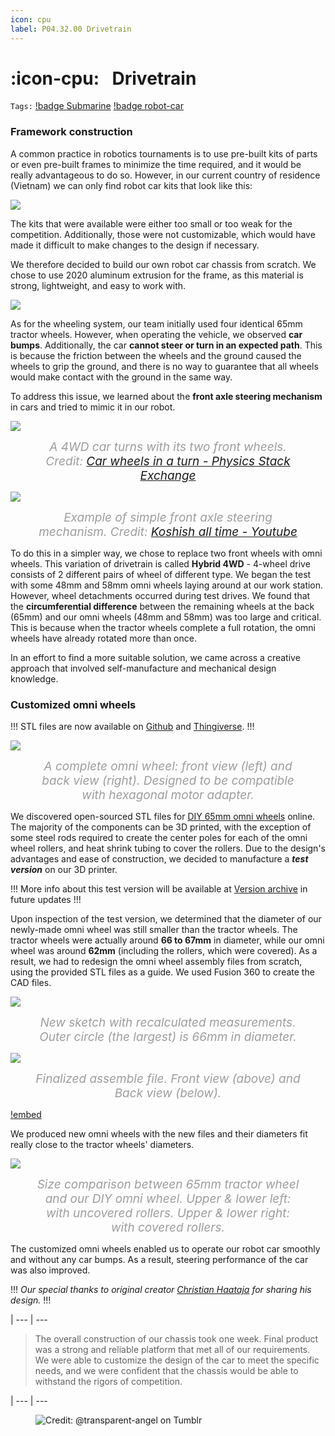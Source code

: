 ```yaml
---
icon: cpu
label: P04.32.00 Drivetrain
---
```

# :icon-cpu:⠀Drivetrain
`Tags:` [!badge Submarine](/projects/P04-submarine.md) [!badge robot-car]()

<style>
figcaption {
  color: #9D9D9D;
  font-style: italic;
  font-size: 19px;
  padding: 0px;
  text-align: center;
}
</style>

### Framework construction

A common practice in robotics tournaments is to use pre-built kits of parts or even pre-built frames to minimize the time required, and it would be really advantageous to do so. However, in our current country of residence (Vietnam) we can only find robot car kits that look like this:

![](/projects/P04-submarine/media/pre-built-robot-cars-vn.png)

The kits that were available were either too small or too weak for the competition. Additionally, those were not customizable, which would have made it difficult to make changes to the design if necessary.

We therefore decided to build our own robot car chassis from scratch. We chose to use 2020 aluminum extrusion for the frame, as this material is strong, lightweight, and easy to work with.

![](/projects/P04-submarine/media/drivetrain1.jpg)

As for the wheeling system, our team initially used four identical 65mm tractor wheels. However, when operating the vehicle, we observed **car bumps**. Additionally, the car **cannot steer or turn in an expected path**. This is because the friction between the wheels and the ground caused the wheels to grip the ground, and there is no way to guarantee that all wheels would make contact with the ground in the same way.

To address this issue, we learned about the **front axle steering mechanism** in cars and tried to mimic it in our robot. 

![](https://i.stack.imgur.com/ABuf0.jpg)
<figure>
    <figcaption> A 4WD car turns with its two front wheels. Credit: <a href="https://physics.stackexchange.com/questions/183777/car-wheels-in-a-turn">Car wheels in a turn - Physics Stack Exchange</a></figcaption>
</figure>

![](/projects/P04-submarine/media/front-axle-steering.gif)<figure>
    <figcaption> Example of simple front axle steering mechanism. Credit: <a href="https://youtu.be/kNf7N4m41UQ">Koshish all time - Youtube</a></figcaption>
</figure>

To do this in a simpler way, we chose to replace two front wheels with omni wheels. This variation of drivetrain is called **Hybrid 4WD** - 4-wheel drive consists of 2 different pairs of wheel of different type. We began the test with some 48mm and 58mm omni wheels laying around at our work station. However, wheel detachments occurred during test drives. We found that the **circumferential difference** between the remaining wheels at the back (65mm) and our omni wheels (48mm and 58mm) was too large and critical. This is because when the tractor wheels complete a full rotation, the omni wheels have already rotated more than once.

In an effort to find a more suitable solution, we came across a creative approach that involved self-manufacture and mechanical design knowledge.

### Customized omni wheels
!!!
STL files are now available on [Github](https://github.com/oddeyemotion/submarine/tree/main/Hardware/diy-12-roller-omni-wheel) and [Thingiverse](https://www.thingiverse.com/thing:6040100).
!!!

![](/projects/P04-submarine/media/assembled-omni-wheel.jpg)<figure>
    <figcaption>A complete omni wheel: front view (left) and back view (right). Designed to be compatible with hexagonal motor adapter.</figcaption>
</figure>

We discovered open-sourced STL files for [DIY 65mm omni wheels](https://www.thingiverse.com/thing:2202328) online. The majority of the components can be 3D printed, with the exception of some steel rods required to create the center poles for each of the omni wheel rollers, and heat shrink tubing to cover the rollers. Due to the design's advantages and ease of construction, we decided to manufacture a ***test version*** on our 3D printer.

!!!
More info about this test version will be available at [Version archive](/projects/P04-submarine/P04-30-39-technical-details/P04-37-version-archive.md) in future updates
!!!

Upon inspection of the test version, we determined that the diameter of our newly-made omni wheel was still smaller than the tractor wheels. The tractor wheels were actually around **66 to 67mm** in diameter, while our omni wheel was around **62mm** (including the rollers, which were covered). As a result, we had to redesign the omni wheel assembly files from scratch, using the provided STL files as a guide. We used Fusion 360 to create the CAD files.

![](/projects/P04-submarine/media/omni-wheel-calculation.png)<figure>
    <figcaption>New sketch with recalculated measurements. Outer circle (the largest) is 66mm in diameter.</figcaption>
</figure>

![](/projects/P04-submarine/media/omni-wheel-screenshot.jpg)<figure>
    <figcaption>Finalized assemble file. Front view (above) and Back view (below).</figcaption>
</figure>

[!embed](https://youtu.be/T2jld_Z10yM)

We produced new omni wheels with the new files and their diameters fit really close to the tractor wheels' diameters.

![](/projects/P04-submarine/media/omni-wheel-compare.jpg)<figure>
    <figcaption>Size comparison between 65mm tractor wheel and our DIY omni wheel. Upper & lower left: with uncovered rollers. Upper & lower right: with covered rollers.</figcaption>
</figure>

The customized omni wheels enabled us to operate our robot car smoothly and without any car bumps. As a result, steering performance of the car was also improved.

!!!
*Our special thanks to original creator [Christian Haataja](https://www.thingiverse.com/anans1/designs) for sharing his design.*
!!!

|
--- | ---

> The overall construction of our chassis took one week. Final product was a strong and reliable platform that met all of our requirements. We were able to customize the design of the car to meet the specific needs, and we were confident that the chassis would be able to withstand the rigors of competition.

|
--- | ---

<figure>
    <img src="https://64.media.tumblr.com/d103eb823dce2842c673f409f036857b/tumblr_mzx9wrdwFa1snc5kxo1_1280.gifv" alt="Credit: @transparent-angel on Tumblr">
</figure>